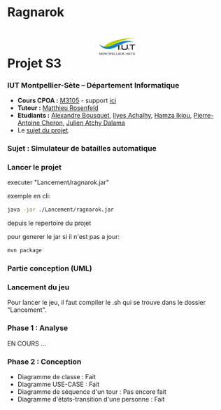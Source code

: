 # Ragnarok

# <img src="ressources/logo.jpeg" width="17%" style="margin:auto;display:block;"/> Projet S3
### IUT Montpellier-Sète – Département Informatique
* **Cours CPOA :** [M3105](http://cache.media.enseignementsup-recherche.gouv.fr/file/25/09/7/PPN_INFORMATIQUE_256097.pdf) - support [ici](https://github.com/IUTInfoMontp-M3105/Ressources)
* **Tuteur :** [Matthieu Rosenfeld](mailto:matthieu.rosenfeld@gmail.com)
* **Etudiants :** [Alexandre Bousquet](mailto:alexandre.bousquet01@etu.umontpellier.fr), [Ilyes Achalhy](mailto:alexandre.bousquet01@etu.umontpellier.fr), [Hamza Ikiou](mailto:alexandre.bousquet01@etu.umontpellier.fr), [Pierre-Antoine Cheron](mailto:alexandre.bousquet01@etu.umontpellier.fr), [Julien Atchy Dalama](mailto:alexandre.bousquet01@etu.umontpellier.fr)
* Le [sujet du projet](ressources/sujet.PNG).

### Sujet : Simulateur de batailles automatique

### Lancer le projet

executer "Lancement/ragnarok.jar"


exemple en cli:
```bash
java -jar ./Lancement/ragnarok.jar
```
depuis le repertoire du projet


pour generer le jar si il n'est pas a jour:
```bash
mvn package
```


### Partie conception (UML)

### Lancement du jeu
Pour lancer le jeu, il faut compiler le .sh qui se trouve dans le dossier "Lancement".

### Phase 1 : Analyse

EN COURS ...

### Phase 2 : Conception

- Diagramme de classe : Fait
- Diagramme USE-CASE : Fait
- Diagramme de séquence d'un tour : Pas encore fait
- Diagramme d'états-transition d'une personne : Fait
